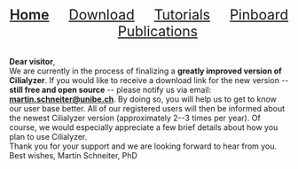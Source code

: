 <!-- ## Welcome to GitHub Pages -->
<div align="center"> 
   <a href="./index.html" style="font-size:25px;font-weight:600;"       >Home</a>  &nbsp;&nbsp;&nbsp;&nbsp;&nbsp;&nbsp;&nbsp;
   <a href="./download.html" style="font-size:25px;font-weight:400;"     >Download</a>  &nbsp;&nbsp;&nbsp;&nbsp;&nbsp;&nbsp;&nbsp;
   <a href="./tutorials.html" style="font-size:25px;font-weight:400;"    >Tutorials</a> &nbsp;&nbsp;&nbsp;&nbsp;&nbsp;&nbsp;&nbsp;
   <a href="./pinboard.html" style="font-size:25px;font-weight:400;"     >Pinboard</a>  &nbsp;&nbsp;&nbsp;&nbsp;&nbsp;&nbsp;&nbsp;
   <a href="./publications.html" style="font-size:25px;font-weight:400;" >Publications</a> 
</div> 

<br />

**Dear visitor**,
<br />
We are currently in the process of finalizing a **greatly improved version of Cilialyzer**. 
If you would like to receive a download link for the new version -- **still free and open source** -- please notify us via email: **martin.schneiter@unibe.ch**. 
By doing so, you will help us to get to know our user base better. All of our registered users will then be informed about the newest Cilialyzer version (approximately 2--3 times per year). 
Of course, we would especially appreciate a few brief details about how you plan to use Cilialyzer.
<br />
Thank you for your support and we are looking forward to hear from you. 
<br />
Best wishes,
Martin Schneiter, PhD 
   
   
   
